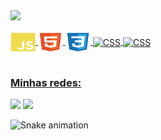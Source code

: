 <div>
  <a href="https://github.com/Angel-Vieira">
  <img height="180em" src="https://github-readme-stats.vercel.app/api/top-langs/?username=Angel-Vieira&layout=compact&langs_count=6&theme=dark"/>
</div>
<div style="display: inline_block"><br>
  <img align="center" alt="Js" height="30" width="40" src="https://raw.githubusercontent.com/devicons/devicon/master/icons/javascript/javascript-plain.svg">
  <img align="center" alt="HTML" height="30" width="40" src="https://raw.githubusercontent.com/devicons/devicon/master/icons/html5/html5-original.svg">
  <img align="center" alt="CSS" height="30" width="40" src="https://raw.githubusercontent.com/devicons/devicon/master/icons/css3/css3-original.svg">
  <img align="center" alt="CSS" height="30" width="40" src="https://cdn.jsdelivr.net/gh/devicons/devicon/icons/react/react-original.svg">
  <img align="center" alt="CSS" height="30" width="40" src="https://cdn.jsdelivr.net/gh/devicons/devicon/icons/jest/jest-plain.svg">
         
          
</div>
 
 <br>
 
  ### Minhas redes:
 
<div> 
  
  <a href = "correiaa129@gmail.com"><img src="https://img.shields.io/badge/-Gmail-%23333?style=for-the-badge&logo=gmail&logoColor=white" target="_blank"></a>
  <a href="https://www.linkedin.com/in/angel-vieira-ab0401223/" target="_blank"><img src="https://img.shields.io/badge/-LinkedIn-%230077B5?style=for-the-badge&logo=linkedin&logoColor=white" target="_blank"></a> 
 
  ![Snake animation](https://github.com/Angel-Vieira/Angel-Vieira/blob/output/github-contribution-grid-snake.svg)

</div>
